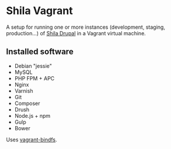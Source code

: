 # Shila Vagrant

A setup for running one or more instances (development, staging, production...) of [Shila Drupal](https://github.com/aleksip/shila-drupal) in a Vagrant virtual machine.

## Installed software

- Debian "jessie"
- MySQL
- PHP FPM + APC
- Nginx
- Varnish
- Git
- Composer
- Drush
- Node.js + npm
- Gulp
- Bower

Uses [vagrant-bindfs](https://github.com/gael-ian/vagrant-bindfs).
